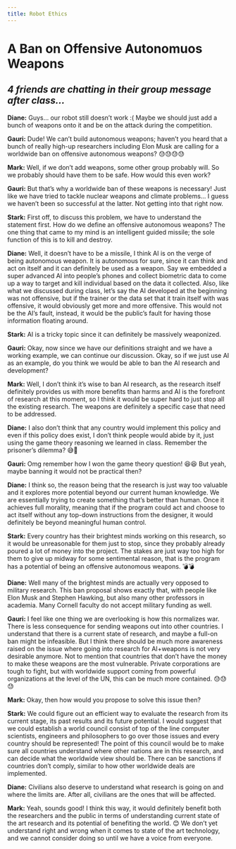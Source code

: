```yaml
---
title: Robot Ethics
---
```


A Ban on Offensive Autonomuos Weapons
===============================

## *4 friends are chatting in their group message after class...*

**Diane:** Guys… our robot still doesn’t work :( Maybe we should just add a bunch of weapons onto it and be on the attack during the competition. 

**Gauri:** Dude! We can’t build autonomous weapons; haven’t you heard that a bunch of really high-up researchers including Elon Musk are calling for a worldwide ban on offensive autonomous weapons? 😓😓😓😓

**Mark:** Well, if we don’t add weapons, some other group probably will. So we probably should have them to be safe. How would this even work?

**Gauri:** But that’s why a worldwide ban of these weapons is necessary! Just like we have tried to tackle nuclear weapons and climate problems… I guess we haven’t been so successful at the latter. Not getting into that right now. 

**Stark:** First off, to discuss this problem, we have to understand the statement first. How do we define an offensive autonomous weapons? The one thing that came to my mind is an intelligent guided missile; the sole function of this is to kill and destroy. 

**Diane:** Well, it doesn’t have to be a missile, I think AI is on the verge of being autonomous weapon. It is autonomous for sure, since it can think and act on itself and it can definitely be used as a weapon. Say we embedded a super advanced AI into people’s phones and collect biometric data to come up a way to target and kill individual based on the data it collected. 
Also, like what we discussed during class, let’s say the AI developed at the beginning was not offensive, but if the trainer or the data set that it train itself with was offensive, it would obviously get more and more offensive. This would not be the AI’s fault, instead, it would be the public’s fault for having those information floating around. 

**Stark:** AI is a tricky topic since it can definitely be massively weaponized. 

**Gauri:** Okay, now since we have our definitions straight and we have a working example, we can continue our discussion. Okay, so if we just use AI as an example, do you think we would be able to ban the AI research and development?

**Mark:** Well, I don’t think it’s wise to ban AI research, as the research itself definitely provides us with more benefits than harms and AI is the forefront of research at this moment, so I think it would be super hard to just stop all the existing research. The weapons are definitely a specific case that need to be addressed.

**Diane:** I also don’t think that any country would implement this policy and even if this policy does exist, I don’t think people would abide by it, just using the game theory reasoning we learned in class. Remember the prisoner’s dilemma? 😅👥

**Gauri:** Omg remember how I won the game theory question! 😆😆 But yeah, maybe banning it would not be practical then?

**Diane:** I think so, the reason being that the research is just way too valuable and it explores more potential beyond our current human knowledge. We are essentially trying to create something that’s better than human. Once it achieves full morality, meaning that if the program could act and choose to act itself without any top-down instructions from the designer, it would definitely be beyond meaningful human control.

**Stark:** Every country has their brightest minds working on this research, so it would be unreasonable for them just to stop, since they probably already poured a lot of money into the project. The stakes are just way too high for them to give up midway for some sentimental reason, that is the program has a potential of being an offensive autonomous weapons. 💣💣

**Diane:** Well many of the brightest minds are actually very opposed to military research. This ban proposal shows exactly that, with people like Elon Musk and Stephen Hawking, but also many other professors in academia. Many Cornell faculty do not accept military funding as well.

**Gauri:** I feel like one thing we are overlooking is how this normalizes war. There is less consequence for sending weapons out into other countries. I understand that there is a current state of research, and maybe a full-on ban might be infeasible. But I think there should be much more awareness raised on the issue where going into research for AI+weapons is not very desirable anymore.  Not to mention that countries that don’t have the money to make these weapons are the most vulnerable. Private corporations are tough to fight, but with worldwide support coming from powerful organizations at the level of the UN, this can be much more contained. 😓😓😓

**Mark:** Okay, then how would you propose to solve this issue then? 

**Stark:** We could figure out an efficient way to evaluate the research from its current stage, its past results and its future potential. I would suggest that we could establish a world council consist of top of the line computer scientists, engineers and philosophers to go over those issues and every country should be represented! The point of this council would be to make sure all countries understand where other nations are in this research, and can decide what the worldwide view should be. There can be sanctions if countries don’t comply, similar to how other worldwide deals are implemented.

**Diane:** Civilians also deserve to understand what research is going on and where the limits are. After all, civilians are the ones that will be affected.  

**Mark:** Yeah, sounds good! I think this way, it would definitely benefit both the researchers and the public in terms of understanding current state of the art research and its potential of benefiting the world. 😊 We don’t yet understand right and wrong when it comes to state of the art technology, and we cannot consider doing so until we have a voice from everyone. 
